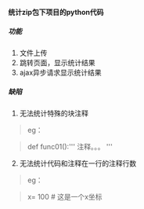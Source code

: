 #### 统计zip包下项目的python代码

##### 功能
1. 文件上传
2. 跳转页面，显示统计结果
3. ajax异步请求显示统计结果

##### 缺陷
1. 无法统计特殊的块注释
>eg：

>def func01():'''
    注释。。。
    '''

2. 无法统计代码和注释在一行的注释行数
>eg：

>x= 100  # 这是一个x坐标